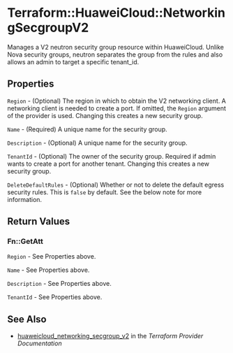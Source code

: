 # Terraform::HuaweiCloud::NetworkingSecgroupV2

Manages a V2 neutron security group resource within HuaweiCloud.
Unlike Nova security groups, neutron separates the group from the rules
and also allows an admin to target a specific tenant_id.

## Properties

`Region` - (Optional) The region in which to obtain the V2 networking client. A networking client is needed to create a port. If omitted, the `Region` argument of the provider is used. Changing this creates a new security group.

`Name` - (Required) A unique name for the security group.

`Description` - (Optional) A unique name for the security group.

`TenantId` - (Optional) The owner of the security group. Required if admin wants to create a port for another tenant. Changing this creates a new security group.

`DeleteDefaultRules` - (Optional) Whether or not to delete the default egress security rules. This is `false` by default. See the below note for more information.


## Return Values

### Fn::GetAtt

`Region` - See Properties above.

`Name` - See Properties above.

`Description` - See Properties above.

`TenantId` - See Properties above.

## See Also

* [huaweicloud_networking_secgroup_v2](https://www.terraform.io/docs/providers/huaweicloud/r/networking_secgroup_v2.html) in the _Terraform Provider Documentation_